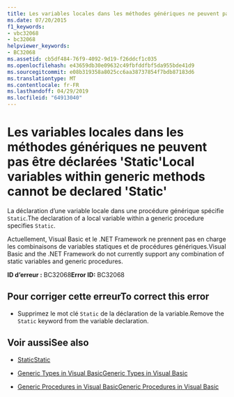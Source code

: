 ```yaml
---
title: Les variables locales dans les méthodes génériques ne peuvent pas être déclarées 'Static'
ms.date: 07/20/2015
f1_keywords:
- vbc32068
- bc32068
helpviewer_keywords:
- BC32068
ms.assetid: cb5df484-76f9-4092-9d19-f26ddcf1c035
ms.openlocfilehash: e43659db30e09632c49fbfddfbf5da955bde41d9
ms.sourcegitcommit: e08b319358a8025cc6aa38737854f7bdb87183d6
ms.translationtype: MT
ms.contentlocale: fr-FR
ms.lasthandoff: 04/29/2019
ms.locfileid: "64913040"
---
```

# <a name="local-variables-within-generic-methods-cannot-be-declared-static"></a><span data-ttu-id="d76d9-102">Les variables locales dans les méthodes génériques ne peuvent pas être déclarées 'Static'</span><span class="sxs-lookup"><span data-stu-id="d76d9-102">Local variables within generic methods cannot be declared 'Static'</span></span>
<span data-ttu-id="d76d9-103">La déclaration d’une variable locale dans une procédure générique spécifie `Static`.</span><span class="sxs-lookup"><span data-stu-id="d76d9-103">The declaration of a local variable within a generic procedure specifies `Static`.</span></span>  
  
 <span data-ttu-id="d76d9-104">Actuellement, Visual Basic et le .NET Framework ne prennent pas en charge les combinaisons de variables statiques et de procédures génériques.</span><span class="sxs-lookup"><span data-stu-id="d76d9-104">Visual Basic and the .NET Framework do not currently support any combination of static variables and generic procedures.</span></span>  
  
 <span data-ttu-id="d76d9-105">**ID d’erreur :** BC32068</span><span class="sxs-lookup"><span data-stu-id="d76d9-105">**Error ID:** BC32068</span></span>  
  
## <a name="to-correct-this-error"></a><span data-ttu-id="d76d9-106">Pour corriger cette erreur</span><span class="sxs-lookup"><span data-stu-id="d76d9-106">To correct this error</span></span>  
  
- <span data-ttu-id="d76d9-107">Supprimez le mot clé `Static` de la déclaration de la variable.</span><span class="sxs-lookup"><span data-stu-id="d76d9-107">Remove the `Static` keyword from the variable declaration.</span></span>  
  
## <a name="see-also"></a><span data-ttu-id="d76d9-108">Voir aussi</span><span class="sxs-lookup"><span data-stu-id="d76d9-108">See also</span></span>

- [<span data-ttu-id="d76d9-109">Static</span><span class="sxs-lookup"><span data-stu-id="d76d9-109">Static</span></span>](../../visual-basic/language-reference/modifiers/static.md)

- [<span data-ttu-id="d76d9-110">Generic Types in Visual Basic</span><span class="sxs-lookup"><span data-stu-id="d76d9-110">Generic Types in Visual Basic</span></span>](../../visual-basic/programming-guide/language-features/data-types/generic-types.md)
- [<span data-ttu-id="d76d9-111">Generic Procedures in Visual Basic</span><span class="sxs-lookup"><span data-stu-id="d76d9-111">Generic Procedures in Visual Basic</span></span>](../../visual-basic/programming-guide/language-features/data-types/generic-procedures.md)
